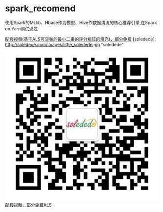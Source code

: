 spark_recomend
=================

使用Spark的MLlib、Hbase作为模型、Hive作数据清洗的核心推荐引擎,在Spark on Yarn测试通过

[配套视频(基于ALS可交替的最小二乘的评分矩阵的填充)，部分免费](http://edu.51cto.com/lecturer/index/user_id-7516873.html)
[soledede]: http://soledede.com/images/little_soledede.jpg "soledede"
<a href="http://edu.51cto.com/lecturer/user_id-7516873.html" target="_blank"><img src="image/soledede.png" alt="推荐系统"/></a>
[配套视频，部分免费ALS](http://edu.51cto.com/lecturer/index/user_id-7516873.html)
